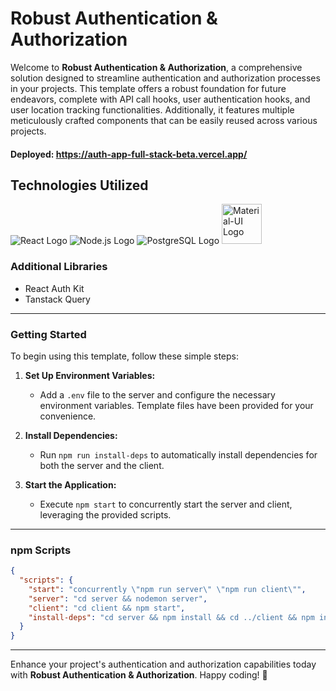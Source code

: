 # **Robust Authentication & Authorization**

Welcome to **Robust Authentication & Authorization**, a comprehensive solution designed to streamline authentication and authorization processes in your projects. This template offers a robust foundation for future endeavors, complete with API call hooks, user authentication hooks, and user location tracking functionalities. Additionally, it features multiple meticulously crafted components that can be easily reused across various projects.
#### Deployed: <a>https://auth-app-full-stack-beta.vercel.app/</a>
## Technologies Utilized

![React Logo](https://upload.wikimedia.org/wikipedia/commons/thumb/a/a7/React-icon.svg/64px-React-icon.svg.png) ![Node.js Logo](https://upload.wikimedia.org/wikipedia/commons/thumb/d/d9/Node.js_logo.svg/64px-Node.js_logo.svg.png) ![PostgreSQL Logo](https://upload.wikimedia.org/wikipedia/commons/thumb/2/29/Postgresql_elephant.svg/64px-Postgresql_elephant.svg.png) <img src="https://mui.com/static/logo.png" width="64" height="64" alt="Material-UI Logo">


### Additional Libraries
- React Auth Kit
- Tanstack Query

---

### Getting Started

To begin using this template, follow these simple steps:

1. **Set Up Environment Variables:**
   - Add a `.env` file to the server and configure the necessary environment variables. Template files have been provided for your convenience.

2. **Install Dependencies:**
   - Run `npm run install-deps` to automatically install dependencies for both the server and the client.

3. **Start the Application:**
   - Execute `npm start` to concurrently start the server and client, leveraging the provided scripts.

---

### npm Scripts

```json
{
  "scripts": {
    "start": "concurrently \"npm run server\" \"npm run client\"",
    "server": "cd server && nodemon server",
    "client": "cd client && npm start",
    "install-deps": "cd server && npm install && cd ../client && npm install"
  }
}
```

---

Enhance your project's authentication and authorization capabilities today with **Robust Authentication & Authorization**. Happy coding! 🚀
